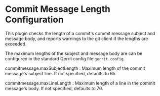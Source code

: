 Commit Message Length Configuration
===================================

This plugin checks the length of a commit's commit message
subject and message body, and reports warnings to the git client
if the lengths are exceeded.

The maximum lengths of the subject and message body are can be
configured in the standard Gerrit config file `gerrit.config`.

commitmessage.maxSubjectLength
:	Maximum length of the commit message's subject line.  If
	not specified, defaults to 65.

commitmessage.maxLineLength
:	Maximum length of a line in the commit message's body.  If
	not specified, defaults to 70.
